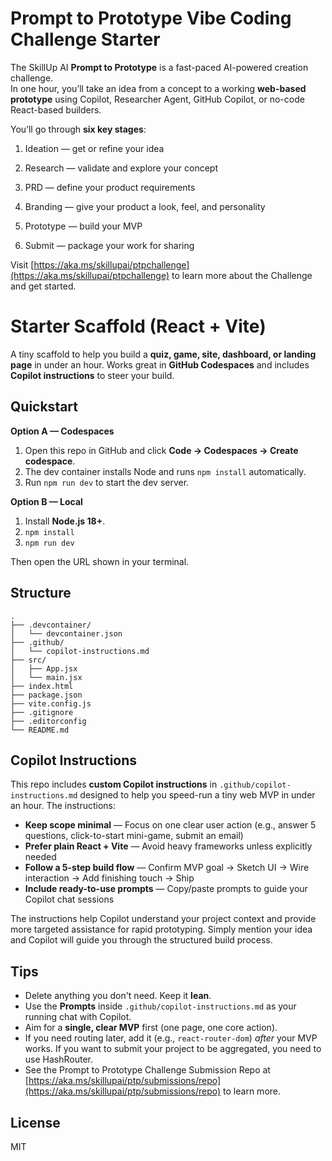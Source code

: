 
# Prompt to Prototype Vibe Coding Challenge Starter

The SkillUp AI **Prompt to Prototype** is a fast-paced AI-powered creation challenge.  
In one hour, you’ll take an idea from a concept to a working **web-based prototype** using Copilot, Researcher Agent, GitHub Copilot, or no-code React-based builders.

You’ll go through **six key stages**:

1.  Ideation — get or refine your idea
    
2.  Research — validate and explore your concept
    
3.  PRD — define your product requirements
    
4.  Branding — give your product a look, feel, and personality
    
5.  Prototype — build your MVP
    
6.  Submit — package your work for sharing

Visit [https://aka.ms/skillupai/ptpchallenge](https://aka.ms/skillupai/ptpchallenge) to learn more about the Challenge and get started. 


# Starter Scaffold (React + Vite)

A tiny scaffold to help you build a **quiz, game, site, dashboard, or landing page** in under an hour.
Works great in **GitHub Codespaces** and includes **Copilot instructions** to steer your build.

## Quickstart

**Option A — Codespaces**  
1. Open this repo in GitHub and click **Code → Codespaces → Create codespace**.  
2. The dev container installs Node and runs `npm install` automatically.  
3. Run `npm run dev` to start the dev server.

**Option B — Local**  
1. Install **Node.js 18+**.  
2. `npm install`  
3. `npm run dev`

Then open the URL shown in your terminal.

## Structure

```
.
├── .devcontainer/
│   └── devcontainer.json
├── .github/
│   └── copilot-instructions.md
├── src/
│   ├── App.jsx
│   └── main.jsx
├── index.html
├── package.json
├── vite.config.js
├── .gitignore
├── .editorconfig
└── README.md
```

## Copilot Instructions

This repo includes **custom Copilot instructions** in `.github/copilot-instructions.md` designed to help you speed-run a tiny web MVP in under an hour. The instructions:

- **Keep scope minimal** — Focus on one clear user action (e.g., answer 5 questions, click-to-start mini-game, submit an email)
- **Prefer plain React + Vite** — Avoid heavy frameworks unless explicitly needed
- **Follow a 5-step build flow** — Confirm MVP goal → Sketch UI → Wire interaction → Add finishing touch → Ship
- **Include ready-to-use prompts** — Copy/paste prompts to guide your Copilot chat sessions

The instructions help Copilot understand your project context and provide more targeted assistance for rapid prototyping. Simply mention your idea and Copilot will guide you through the structured build process.

## Tips

- Delete anything you don't need. Keep it **lean**.
- Use the **Prompts** inside `.github/copilot-instructions.md` as your running chat with Copilot.
- Aim for a **single, clear MVP** first (one page, one core action).
- If you need routing later, add it (e.g., `react-router-dom`) *after* your MVP works. If you want to submit your project to be aggregated, you need to use HashRouter. 
- See the Prompt to Prototype Challenge Submission Repo at [https://aka.ms/skillupai/ptp/submissions/repo](https://aka.ms/skillupai/ptp/submissions/repo) to learn more. 

## License

MIT
